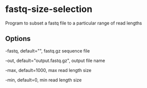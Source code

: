 # fastq-size-selection
Program to subset a fastq file to a particular range of read lengths

## Options

-fastq, default="", fastq.gz sequence file

-out, default="output.fastq.gz", output file name

-max, default=1000, max read length size

-min, default=0, min read length size